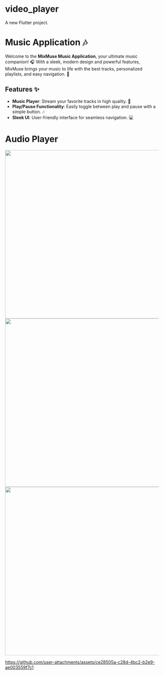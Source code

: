 # video_player

A new Flutter project.

# Music Application 🎶

Welcome to the **MixMuse Music Application**, your ultimate music companion! 🎧 With a sleek, modern design and powerful features, MixMuse brings your music to life with the best tracks, personalized playlists, and easy navigation. 🚀

## Features ✨
- **Music Player**: Stream your favorite tracks in high quality. 🎵
- **Play/Pause Functionality**: Easily toggle between play and pause with a simple button. 🎶
- **Sleek UI**: User-friendly interface for seamless navigation. 💻

<h1> Audio Player  </h1>
<div>
   <img  height= "550" src="https://github.com/user-attachments/assets/15a574b6-4897-4fd8-9c52-cdaa09a63653"  />
   <img  height= "550" src="https://github.com/user-attachments/assets/d4d36007-5b71-4b50-92a6-b4456639b717"  />
   <img  height= "550" src="(https://github.com/user-attachments/assets/6735befd-0ccf-4d00-bbfb-e8fb22331ccf"  />


 </div>


https://github.com/user-attachments/assets/ce28505a-c28d-4bc2-b2e9-ae003559f7c1




